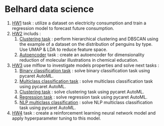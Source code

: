 # **Belhard data science**
1. [HW1](HW1/) task : utilize a dataset on electricity consumption and train a regression model to forecast future consumption.
2. [HW2](HW2/) includs :
   1. [Clustering task](HW2/README.md/#1-perform-hierarchical-clustering-and-dbscan-using-the-example-of-a-dataset-on-the-distribution-of-penguins-by-type-use-umap--lda-to-reduce-feature-space) : perform hierarchical clustering and DBSCAN using the example of a dataset on the distribution of penguins by type. Use UMAP & LDA to reduce feature space.
   2. [Autoencoder](HW2/README.md#2-create-an-autoencoder-for-dimensionality-reduction-of-molecular-illustrations-in-chemical-education) task : create an autoencoder for dimensionality reduction of molecular illustrations in chemical education.
3. [HW3](/HW3/) use mlflow to investigate models properties and solve next tasks :
   1. [Binary classification task](/HW3/README.md/#1-solve-binary-classification-task-using-pycaret-automl) : solve binary classification task using pycaret AutoML. 
   2. [Multiclass classification task](/HW3/README.md/#2-solve-multiclass-classification-task-using-pycaret-automl) : solve multiclass classification task using pycaret AutoML.
   3. [Clustering task](/HW3/README.md/#3-solve-clustering-task-using-pycaret-automl) : solve clustering task using pycaret AutoML.
   4. [Regression task](/HW3/README.md/#4-solve-regression-task-using-pycaret-automl) : solve regression task using pycaret AutoML.
   5. [NLP multiclass classification](/HW3/README.md/#5-solve-nlp-multiclass-classification-task-using-pycaret-automl) : solve NLP multiclass classification task using pycaret AutoML.
4. [HW4](/HW4/) task : create a reinforcement learning neural network model and apply hyperparameter tuning to this model.